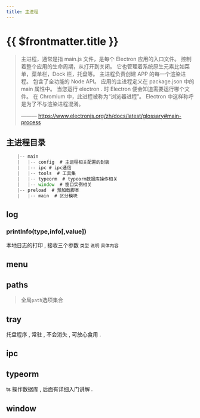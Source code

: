 ```yaml
---
title: 主进程
---
```


# {{ $frontmatter.title }}

> 主进程，通常是指 main.js 文件，是每个 Electron 应用的入口文件。 控制着整个应用的生命周期，从打开到关闭。 它也管理着系统原生元素比如菜单，菜单栏，Dock 栏，托盘等。 主进程负责创建 APP 的每一个渲染进程。 包含了全功能的 Node API。
> 应用的主进程定义在 package.json 中的 main 属性中。 当您运行 electron . 时 Electron 便会知道需要运行哪个文件。
> 在 Chromium 中，此进程被称为“浏览器进程”。 Electron 中这样称呼是为了不与渲染进程混淆。
>
> ——— https://www.electronjs.org/zh/docs/latest/glossary#main-process

## 主进程目录

```js
    |-- main
    |   |-- config  # 主进程相关配置的封装
    |   |-- ipc # ipc通信
    |   |-- tools  # 工具集
    |   |-- typeorm  # typeorm数据库操作相关
    |   |-- window  # 窗口实例相关
    |-- preload  # 预加载脚本
    |   |-- main  # 区分模块

```

## log

### printInfo(type,info[,value])

本地日志的打印 , 接收三个参数 `类型` `说明` `具体内容`

## menu

## paths

> 全局`path`选项集合

## tray

托盘程序 , 常驻 , 不会消失 , 可放心食用 .

## ipc

## typeorm

ts 操作数据库 , 后面有详细入门讲解 .

## window
